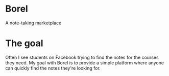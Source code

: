 # Borel
A note-taking marketplace

# The goal
Often I see students on Facebook trying to find the notes for the courses they need. My goal with Borel is to provide a simple platform where anyone can quickly find the notes they're looking for.

